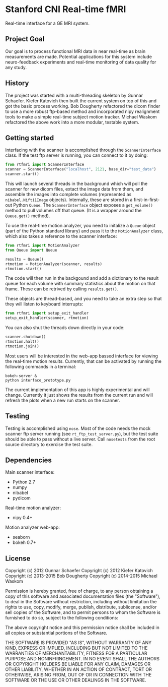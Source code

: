 Stanford CNI Real-time fMRI
===========================

Real-time interface for a GE MRI system.

Project Goal
------------
Our goal is to process functional MRI data in near real-time as brain measurements are made. Potential applications for this system include neuro-feedback experiments and real-time monitoring of data quality for any study.

History
-------

The project was started with a multi-threading skeleton by Gunnar Schaefer. Kiefer Katovich then built the current system on top of this and got the basic process working. Bob Dougherty refactored the dicom finder to use a more robust ftp-based method and incorporated nipy realignment tools to make a simple real-time subject motion tracker. Michael Waskom refactored the above work into a more modular, testable system.

Getting started
---------------

Interfacing with the scanner is accomplished through the `ScannerInterface` class. If the test ftp server is running, you can connect to it by doing:

```python
from rtfmri import ScannerInterface
scanner = ScannerInterface("localhost", 2121, base_dir="test_data")
scanner.start()
```

This will launch several threads in the background which will poll the scanner for new dicom files, extact the image data from them, and assemble the images into complete volumes (represented as `nibabel.Nifti1Image` objects). Internally, these are stored in a first-in-first-out Python `Queue`. The `ScannerInterface` object exposes a `get_volume()` method to pull volumes off that queue. (It is a wrapper around the `Queue.get()` method).

To use the real-time motion analyzer, you need to initalize a `Queue` object (part of the Python standard library) and pass it to the `MotionAnalyzer` class, which also takes a reference to the scanner interface:

```python
from rtfmri import MotionAnalyzer
from Queue import Queue

results = Queue()
rtmotion = MotionAnalyzer(scanner, results)
rtmotion.start()
```

The code will then run in the backgound and add a dictionary to the result queue for each volume with summary statistics about the motion on that frame. These can be retrived by calling `results.get()`.

These objects are thread-based, and you need to take an extra step so that they will listen to keyboard interrupts:

```python
from rtfmri import setup_exit_handler
setup_exit_handler(scanner, rtmotion)
```

You can also shut the threads down directly in your code:

```python
scanner.shutdown()
rtmotion.halt()
rtmotion.join()
```

Most users will be interested in the web-app bassed interface for viewing the real-time motion results. Currently, that can be activated by running the following commands in a terminal:

```
bokeh-server &
python interface_prototype.py
```

The current implementation of this app is highly experimental and will change. Currently it just shows the results from the current run and will refresh the plots when a new run starts on the scanner.

Testing
-------

Testing is accomplished using `nose`. Most of the code needs the mock scanner ftp server running (see `rt_ftp_test_server.py`), but the test suite should be able to pass without a live server. Call `nosetests` from the root source directory to exercise the test suite.

Dependencies
------------

Main scanner interface:

- Python 2.7
- numpy
- nibabel
- pydicom

Real-time motion analyzer:

- nipy 0.4+

Motion analyzer web-app:

- seaborn
- bokeh 0.7+

License
-------
Copyright (c) 2012 Gunnar Schaefer
Copyright (c) 2012 Kiefer Katovich
Copyright (c) 2013-2015 Bob Dougherty
Copyright (c) 2014-2015 Michael Waskom

Permission is hereby granted, free of charge, to any person obtaining a copy of this software and associated documentation files (the "Software"), to deal in the Software without restriction, including without limitation the rights to use, copy, modify, merge, publish, distribute, sublicense, and/or sell copies of the Software, and to permit persons to whom the Software is furnished to do so, subject to the following conditions:

The above copyright notice and this permission notice shall be included in all copies or substantial portions of the Software.

THE SOFTWARE IS PROVIDED "AS IS", WITHOUT WARRANTY OF ANY KIND, EXPRESS OR IMPLIED, INCLUDING BUT NOT LIMITED TO THE WARRANTIES OF MERCHANTABILITY, FITNESS FOR A PARTICULAR PURPOSE AND NONINFRINGEMENT. IN NO EVENT SHALL THE AUTHORS OR COPYRIGHT HOLDERS BE LIABLE FOR ANY CLAIM, DAMAGES OR OTHER LIABILITY, WHETHER IN AN ACTION OF CONTRACT, TORT OR OTHERWISE, ARISING FROM, OUT OF OR IN CONNECTION WITH THE SOFTWARE OR THE USE OR OTHER DEALINGS IN THE SOFTWARE.


